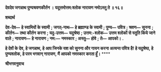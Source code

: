 **देवदेव जगन्नाथ पुण्यश्रवणकीर्तन ।** **यदूत्तमोत्तम:श्लोक नारायण नमोऽस्तु ते ॥ १६॥** 

**शब्दार्थ** 

**देव-देव—** **हे स्वामियों के स्वामी** **; जगत्-नाथ—** **हे ब्रह्माण्ड के स्वामी** **; पुण्य—** **पवित्र** **; श्रवण—** **सुनना** **; कीर्तन—** **तथा कीर्तन** **करना** **; यदु-उत्तम—** **यदुश्रेष्ठ** **; उत्तम:-श्लोक—** **उत्तम श्लोकों से स्तुति किये जाने वाले** **; नारायण—** **हे नारायण** **; नम:—** **नमस्कार** **; अस्तु—** **होवे** **; ते—** **आपको।** **.** 

**हे देवों के देव, हे जगन्नाथ, हे आप जिनके यश को सुनना और गायन करना अत्यन्त पवित्र** **है! हे यदुश्रेष्ठ, हे पुण्यश्लोक, हे परम भगवान् नारायण, मैं आपको नमस्कार करता हूँ।** **** 

**श्रीभगवनुवाच** 
